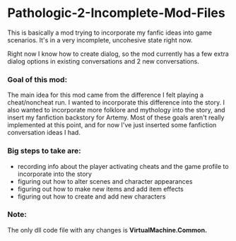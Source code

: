 # Pathologic-2-Incomplete-Mod-Files

This is basically a mod trying to incorporate my fanfic ideas into game scenarios. It's in a very incomplete, uncohesive state right now. 

Right now I know how to create dialog, so the mod currently has a few extra dialog options in existing conversations and 2 new conversations. 

### Goal of this mod:
The main idea for this mod came from the difference I felt playing a cheat/noncheat run. I wanted to incorporate this difference into the story. I also wanted to incorporate more folklore and mythology into the story, and insert my fanfiction backstory for Artemy. Most of these goals aren't really implemented at this point, and for now I've just inserted some fanfiction conversation ideas I had.

### Big steps to take are:
* recording info about the player activating cheats and the game profile to incorporate into the story
* figuring out how to alter scenes and character appearances
* figuring out how to make new items and add item effects
* figuring out how to create and add new characters

### Note:
The only dll code file with any changes is **VirtualMachine.Common.**
